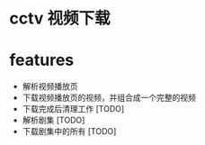 # cctv 视频下载

# features

- 解析视频播放页
- 下载视频播放页的视频，并组合成一个完整的视频
- 下载完成后清理工作 [TODO]
- 解析剧集 [TODO]
- 下载剧集中的所有 [TODO]
